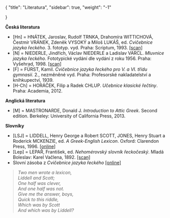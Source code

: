 {
    "title": "Literatura",
    "sidebar": true,
    "weight": "-1" 

}

**Česká literatura**

- [Hn] = HNÁTEK, Jaroslav, Rudolf TRNKA, Drahomíra WITTICHOVÁ, Čestmír VRÁNEK, Zdeněk VYSOKÝ a Miloš LUKÁŠ, ed. *Cvičebnice jazyka řeckého*. 3. fototyp. vyd. Praha: Scriptum, 1993. [[scan]](https://urls.ff.cuni.cz/wp-content/uploads/sites/66/2020/06/HNATEK-Cvicebnice-jazyka-reckeho.pdf)
- [N] = NIEDERLE, Jindřich, Václav NIEDERLE a Ladislav VARCL. *Mluvnice jazyka řeckého*. Fototypické vydání dle vydání z roku 1956. Praha: Vyšehrad, 1998. [[scan]](https://urls.ff.cuni.cz/wp-content/uploads/sites/66/2020/06/NIEDERLE-Gramatika-1946.pdf)
- [F] = FÜRST, Kamil. *Cvičebnice jazyka řeckého pro V. a VI. třídu gymnasií*. 2., nezměněné vyd. Praha: Profesorské nakladatelství a knihkupectví, 1939.
- [H-Ch] = HORÁČEK, Filip a Radek CHLUP. *Učebnice klasické řečtiny*. Praha: Academia, 2012. 



**Anglická literatura**

- [M] = MASTRONARDE, Donald J. *Introduction to Attic Greek*. Second edition. Berkeley: University of California Press, 2013.



**Slovníky**

- [LSJ] = LIDDELL, Henry George a Robert SCOTT, JONES, Henry Stuart a Roderick MCKENZIE, ed. *A Greek-English Lexicon*. Oxford: Clarendon Press, 1996. [[online]](https://logeion.uchicago.edu/lexidium)
- [Lep] = LEPAŘ, František, ed. *Nehomérovský slovník řeckočeský*. Mladá Boleslav: Karel Vačlena, 1892. [[scan]](http://librinostri.catholica.cz/vyhledat/Lepa%C5%99%20Franti%C5%A1ek)
- Slovní zásoba z *Cvičebnice jazyka řeckého* [[online]](https://maslism.github.io/gr-lexica)



> _Two men wrote a lexicon,  
> Liddell and Scott;  
> One half was clever,  
> And one half was not.  
> Give me the answer, boys,  
> Quick to this riddle,  
> Which was by Scott  
> And which was by Liddell?_  



